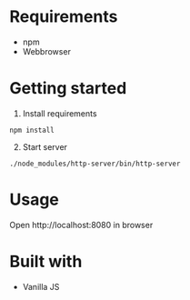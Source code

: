 # Requirements
* npm
* Webbrowser

# Getting started
1. Install requirements
```
npm install
```
2. Start server
```
./node_modules/http-server/bin/http-server
```

# Usage
Open http://localhost:8080 in browser

# Built with
* Vanilla JS
